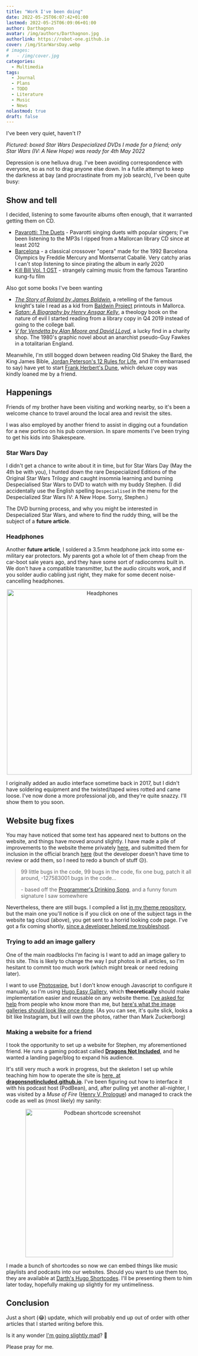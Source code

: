 ```yaml
---
title: "Work I've been doing"
date: 2022-05-25T06:07:42+01:00
lastmod: 2022-05-25T06:09:06+01:00
author: Darthagnon
avatar: /img/authors/Darthagnon.jpg
authorlink: https://robot-one.github.io
cover: /img/StarWarsDay.webp
# images:
#   - /img/cover.jpg
categories:
  - Multimedia
tags:
  - Journal
  - Plans
  - TODO
  - Literature
  - Music
  - News
nolastmod: true
draft: false
---
```


I've been very quiet, haven't I? 

*Pictured: boxed Star Wars Despecialized DVDs I made for a friend; only Star Wars (IV: A New Hope) was ready for 4th May 2022*

<!--more-->

Depression is one helluva drug. I've been avoiding correspondence with everyone, so as not to drag anyone else down. In a futile attempt to keep the darkness at bay (and procrastinate from my job search), I've been quite busy: 

## Show and tell
I decided, listening to some favourite albums often enough, that it warranted getting them on CD. 
- [Pavarotti: The Duets](https://www.deezer.com/en/album/219137) - Pavarotti singing duets with popular singers; I've been listening to the MP3s I ripped from a Mallorcan library CD since at least 2012
- [Barcelona](https://www.deezer.com/en/album/5507071) - a classical crossover "opera" made for the 1992 Barcelona Olympics by Freddie Mercury and Montserrat Caballé. Very catchy arias I can't stop listening to since pirating the album in early 2020
- [Kill Bill Vol. 1 OST](https://www.deezer.com/en/album/298695) - strangely calming music from the famous Tarantino kung-fu film

Also got some books I've been wanting
- [*The Story of Roland by James Baldwin*](http://www.gatewaytotheclassics.com/browse/display.php?author=baldwin&book=roland&story=_contents), a retelling of the famous knight's tale I read as a kid from [Baldwin Project](https://www.mainlesson.com/) printouts in Mallorca.
- [*Satan: A Biography by Henry Ansgar Kelly*](https://www.goodreads.com/book/show/1211873), a theology book on the nature of evil I started reading from a library copy in Q4 2019 instead of going to the college ball.
- [*V for Vendetta by Alan Moore and David LLoyd*](https://en.wikipedia.org/wiki/V_for_Vendetta), a lucky find in a charity shop. The 1980's graphic novel about an anarchist pseudo-Guy Fawkes in a totalitarian England.

Meanwhile, I'm still bogged down between reading Old Shakey the Bard, the King James Bible, [Jordan Peterson's 12 Rules for Life](https://en.wikipedia.org/wiki/12_Rules_for_Life), and (I'm embarrased to say) have yet to start [Frank Herbert's Dune](https://en.wikipedia.org/wiki/Dune_(novel)), which deluxe copy was kindly loaned me by a friend.

## Happenings
Friends of my brother have been visiting and working nearby, so it's been a welcome chance to travel around the local area and revisit the sites. 

I was also employed by another friend to assist in digging out a foundation for a new portico on his pub conversion. In spare moments I've been trying to get his kids into Shakespeare.

### Star Wars Day
I didn't get a chance to write about it in time, but for Star Wars Day (May the 4th be with you), I hunted down the rare Despecialized Editions of the Original Star Wars Trilogy and caught insomnia learning and burning Despecialised Star Wars to DVD to watch with my buddy Stephen. (I did accidentally use the English spelling `Despecialised` in the menu for the Despecialized Star Wars IV: A New Hope. Sorry, Stephen.) 

The DVD burning process, and why you might be interested in Despecialized Star Wars, and where to find the ruddy thing, will be the subject of a **future article**.

### Headphones
Another **future article**, I soldered a 3.5mm headphone jack into some ex-military ear protectors. My parents got a whole lot of them cheap from the car-boot sale years ago, and they have some sort of radiocomms built in. We don't have a compatible transmitter, but the audio circuits work, and if you solder audio cabling just right, they make for some decent noise-cancelling headphones. 

<p style="text-align:center;"><img src="/img/headphones/headphones-1.webp" height="500" alt="Headphones"></img></p>

I originally added an audio interface sometime back in 2017, but I didn't have soldering equipment and the twisted/taped wires rotted and came loose. I've now done a more professional job, and they're quite snazzy. I'll show them to you soon. 

## Website bug fixes
You may have noticed that some text has appeared next to buttons on the website, and things have moved around slightly. I have made a pile of improvements to the website theme privately [here](https://github.com/Darthagnon/hugo-theme-dream), and submitted them for inclusion in the official branch [here](https://github.com/g1eny0ung/hugo-theme-dream/pull/247) (but the developer doesn't have time to review or add them, so I need to redo a bunch of stuff 😥).

> 99 little bugs in the code,
> 99 bugs in the code,
> fix one bug, patch it all around,
> -127583001 bugs in the code...
> 
> \- based off the [Programmer's Drinking Song](https://cs.ccsu.edu/~pelletie/local/humor/computers/programming/Programmer-s-drinking-song.html), and a funny forum signature I saw somewhere 

Nevertheless, there are still bugs. I compiled a list [in my theme repository](https://github.com/Darthagnon/hugo-theme-dream/blob/production/docs/compatibility%26known-issues.md), but the main one you'll notice is if you click on one of the subject tags in the website tag cloud (above), you get sent to a horrid looking code page. I've got a fix coming shortly, [since a developer helped me troubleshoot](https://discourse.gohugo.io/t/site-tags-rendering-as-xml-not-html/38650/4).

### Trying to add an image gallery
One of the main roadblocks I'm facing is I want to add an image gallery to this site. This is likely to change the way I put photos in all articles, so I'm hesitant to commit too much work (which might break or need redoing later).

I want to use [Photoswipe](https://photoswipe.com/), but I don't know enough Javascript to configure it manually, so I'm using [Hugo Easy Gallery](https://github.com/Darthagnon/hugo-easy-gallery), which **theoretically** should make implementation easier and reusable on any website theme. [I've asked for help](https://github.com/CaiJimmy/hugo-theme-stack/discussions/605) from people who know more than me, but [here's what the image galleries should look like once done](https://www.liwen.id.au/heg/#gallery-usage). (As you can see, it's quite slick, looks a bit like Instagram, but I will own the photos, rather than Mark Zuckerborg)

### Making a website for a friend

I took the opportunity to set up a website for Stephen, my aforementioned friend. He runs a gaming podcast called [**Dragons Not Included**](https://dragonsnotincluded.podbean.com/), and he wanted a landing page/blog to expand his audience. 

It's still very much a work in progress, but the skeleton I set up while teaching him how to operate the site is [here, at **dragonsnotincluded.github.io**](https://dragonsnotincluded.github.io/). I've been figuring out how to interface it with his podcast host (PodBean), and, after pulling yet another all-nighter, I was visited by a *Muse of Fire* ([Henry V, Prologue](http://shakespeare.mit.edu/henryv/henryv.1.0.html)) and managed to crack the code as well as (most likely) my sanity:

<p style="text-align:center;"><img src="/img/StephenPodbeanCode.png" height="400" alt="Podbean shortcode screenshot"></img></p>

I made a bunch of shortcodes so now we can embed things like music playlists and podcasts into our websites. Should you want to use them too, they are available at [Darth's Hugo Shortcodes](https://github.com/Darthagnon/darths-hugo-shortcodes). I'll be presenting them to him later today, hopefully making up slightly for my untimeliness.


## Conclusion
Just a short (😂) update, which will probably end up out of order with other articles that I started writing before this.

Is it any wonder [I'm going slightly mad](https://www.deezer.com/en/track/7868658)? 🤪 

Please pray for me.

